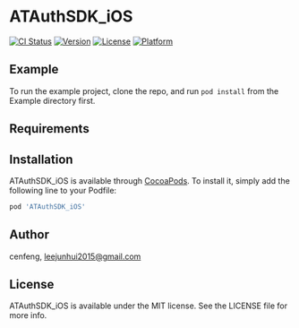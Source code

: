# ATAuthSDK_iOS

[![CI Status](https://img.shields.io/travis/LeeJunhui/ATAuthSDK_iOS.svg?style=flat)](https://travis-ci.org/LeeJunhui/ATAuthSDK_iOS)
[![Version](https://img.shields.io/cocoapods/v/ATAuthSDK_iOS.svg?style=flat)](https://cocoapods.org/pods/ATAuthSDK_iOS)
[![License](https://img.shields.io/cocoapods/l/ATAuthSDK_iOS.svg?style=flat)](https://cocoapods.org/pods/ATAuthSDK_iOS)
[![Platform](https://img.shields.io/cocoapods/p/ATAuthSDK_iOS.svg?style=flat)](https://cocoapods.org/pods/ATAuthSDK_iOS)

## Example

To run the example project, clone the repo, and run `pod install` from the Example directory first.

## Requirements

## Installation

ATAuthSDK_iOS is available through [CocoaPods](https://cocoapods.org). To install
it, simply add the following line to your Podfile:

```ruby
pod 'ATAuthSDK_iOS'
```

## Author

cenfeng, leejunhui2015@gmail.com

## License

ATAuthSDK_iOS is available under the MIT license. See the LICENSE file for more info.
